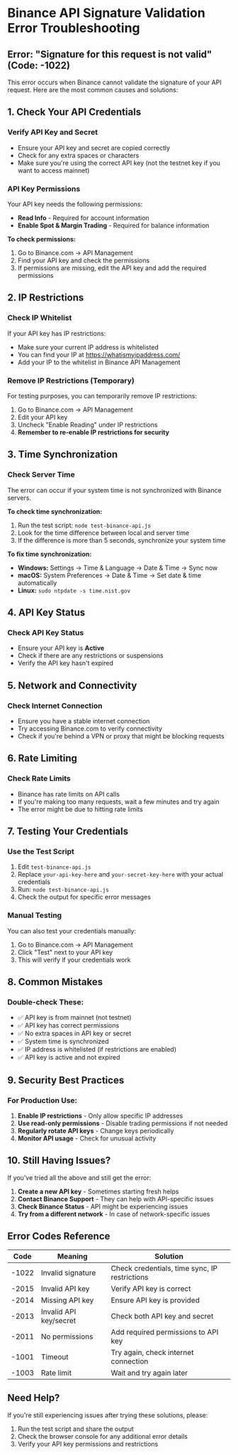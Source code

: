 # Binance API Signature Validation Error Troubleshooting

## Error: "Signature for this request is not valid" (Code: -1022)

This error occurs when Binance cannot validate the signature of your API request. Here are the most common causes and solutions:

## 1. Check Your API Credentials

### Verify API Key and Secret
- Ensure your API key and secret are copied correctly
- Check for any extra spaces or characters
- Make sure you're using the correct API key (not the testnet key if you want to access mainnet)

### API Key Permissions
Your API key needs the following permissions:
- **Read Info** - Required for account information
- **Enable Spot & Margin Trading** - Required for balance information

**To check permissions:**
1. Go to Binance.com → API Management
2. Find your API key and check the permissions
3. If permissions are missing, edit the API key and add the required permissions

## 2. IP Restrictions

### Check IP Whitelist
If your API key has IP restrictions:
- Make sure your current IP address is whitelisted
- You can find your IP at https://whatismyipaddress.com/
- Add your IP to the whitelist in Binance API Management

### Remove IP Restrictions (Temporary)
For testing purposes, you can temporarily remove IP restrictions:
1. Go to Binance.com → API Management
2. Edit your API key
3. Uncheck "Enable Reading" under IP restrictions
4. **Remember to re-enable IP restrictions for security**

## 3. Time Synchronization

### Check Server Time
The error can occur if your system time is not synchronized with Binance servers.

**To check time synchronization:**
1. Run the test script: `node test-binance-api.js`
2. Look for the time difference between local and server time
3. If the difference is more than 5 seconds, synchronize your system time

**To fix time synchronization:**
- **Windows:** Settings → Time & Language → Date & Time → Sync now
- **macOS:** System Preferences → Date & Time → Set date & time automatically
- **Linux:** `sudo ntpdate -s time.nist.gov`

## 4. API Key Status

### Check API Key Status
- Ensure your API key is **Active**
- Check if there are any restrictions or suspensions
- Verify the API key hasn't expired

## 5. Network and Connectivity

### Check Internet Connection
- Ensure you have a stable internet connection
- Try accessing Binance.com to verify connectivity
- Check if you're behind a VPN or proxy that might be blocking requests

## 6. Rate Limiting

### Check Rate Limits
- Binance has rate limits on API calls
- If you're making too many requests, wait a few minutes and try again
- The error might be due to hitting rate limits

## 7. Testing Your Credentials

### Use the Test Script
1. Edit `test-binance-api.js`
2. Replace `your-api-key-here` and `your-secret-key-here` with your actual credentials
3. Run: `node test-binance-api.js`
4. Check the output for specific error messages

### Manual Testing
You can also test your credentials manually:
1. Go to Binance.com → API Management
2. Click "Test" next to your API key
3. This will verify if your credentials work

## 8. Common Mistakes

### Double-check These:
- ✅ API key is from mainnet (not testnet)
- ✅ API key has correct permissions
- ✅ No extra spaces in API key or secret
- ✅ System time is synchronized
- ✅ IP address is whitelisted (if restrictions are enabled)
- ✅ API key is active and not expired

## 9. Security Best Practices

### For Production Use:
1. **Enable IP restrictions** - Only allow specific IP addresses
2. **Use read-only permissions** - Disable trading permissions if not needed
3. **Regularly rotate API keys** - Change keys periodically
4. **Monitor API usage** - Check for unusual activity

## 10. Still Having Issues?

If you've tried all the above and still get the error:

1. **Create a new API key** - Sometimes starting fresh helps
2. **Contact Binance Support** - They can help with API-specific issues
3. **Check Binance Status** - API might be experiencing issues
4. **Try from a different network** - In case of network-specific issues

## Error Codes Reference

| Code | Meaning | Solution |
|------|---------|----------|
| -1022 | Invalid signature | Check credentials, time sync, IP restrictions |
| -2015 | Invalid API key | Verify API key is correct |
| -2014 | Missing API key | Ensure API key is provided |
| -2013 | Invalid API key/secret | Check both API key and secret |
| -2011 | No permissions | Add required permissions to API key |
| -1001 | Timeout | Try again, check internet connection |
| -1003 | Rate limit | Wait and try again later |

## Need Help?

If you're still experiencing issues after trying these solutions, please:
1. Run the test script and share the output
2. Check the browser console for any additional error details
3. Verify your API key permissions and restrictions 